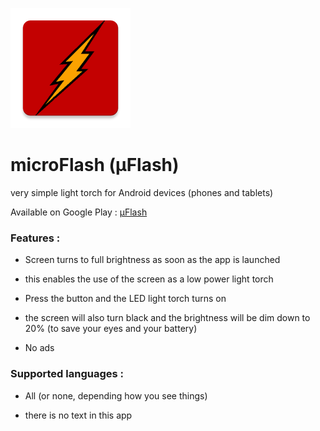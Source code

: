 ![GitHub Logo](/app/src/main/res/mipmap-xxxhdpi/ic_launcher.png)

# microFlash (µFlash)
very simple light torch for Android devices (phones and tablets)

Available on Google Play :
[µFlash](https://play.google.com/store/apps/details?id=net.biospherecorp.microflash)

### Features :
- Screen turns to full brightness as soon as the app is launched
 * this enables the use of the screen as a low power light torch
- Press the button and the LED light torch turns on
 * the screen will also turn black and the brightness will be dim down to 20% (to save your eyes and your battery)
- No ads

### Supported languages :
- All (or none, depending how you see things)
 * there is no text in this app
